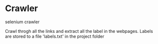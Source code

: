 # Crawler
selenium crawler

Crawl throgh all the links and extract all the label in the webpages.
Labels are stored to a file 'labels.txt' in the project folder
